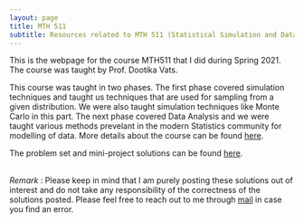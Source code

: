 ```yaml
---
layout: page
title: MTH 511
subtitle: Resources related to MTH 511 (Statistical Simulation and Data Analysis) can be found here
---
```


This is the webpage for the course MTH511 that I did during Spring 2021. The course was taught by Prof. Dootika Vats.   

This course was taught in two phases. The first phase covered simulation techniques and taught us techniques that are used for sampling from a given distribution. We were also taught simulation techniques like Monte Carlo in this part. The next phase covered Data Analysis and we were taught various methods prevelant in the modern Statistics community for modelling of data. More details about the course can be found [here](https://dvats.github.io/teaching/MTH511.html).

The problem set and mini-project solutions can be found [here](https://dvats.github.io/teaching/MTH511.html).

\
_Remark_ : Please keep in mind that I am purely posting these solutions out of interest and do not take any responsibility of the correctness of the solutions posted. Please feel free to reach out to me through [mail](ygoswami@iitk.ac.in) in case you find an error.

